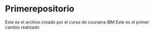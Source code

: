 # Primerepositorio
Este es el archivo creado por el curso de coursera IBM
Este es el primer cambio realizado
